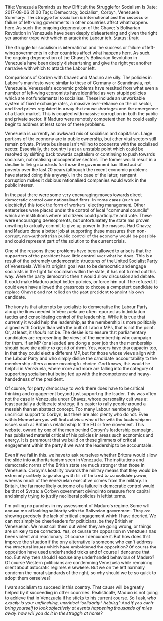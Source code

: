 Title: Venezuela Reminds us how Difficult the Struggle for Socialism Is
Date: 2017-08-06 21:00
Tags: Democracy, Socialism, Corbyn, Venezuela
Summary: The struggle for socialism is international and the success or failure of left-wing governments in other countries affect what happens here. As such, the ongoing degeneration of the Chavez's Bolivarian Revolution in Venezuela have been deeply disheartening and given the right yet another trope with which to attack the Labour left.
Status: Draft

The struggle for socialism is international and the success or failure
of left-wing governments in other countries affect what happens
here. As such, the ongoing degeneration of the Chavez's Bolivarian
Revolution in Venezuela have been deeply disheartening and give the
right yet another narrative with which to attack the Labour left.

Comparisons of Corbyn with Chavez and Maduro are silly. The policies
in Labour's manifesto were similar to those of Germany or Scandinavia,
not Venezuela. Venezuela's economic problems have resulted from what
even a number of left-wing economists have identified as very stupid
policies which are not fundamental to socialism. These include an
unworkable system of fixed exchange rates, a massive over-reliance on
the oil sector, and food prices regulated in a way that cause
shortages and the emergence of a black market. This is coupled with
massive corruption in both the public and private sector. If Maduro
were remotely competent then he could easily begin to address at least some
of these problems.

Venezuela is currently an awkward mix of socialism and
capitalism. Large portions of the economy are in public ownership, but
other vital sectors still remain private. Private business isn't
willing to cooperate with the socialised sector. Essentially, the
country is at an unstable point which could be resolved by shifting
back towards capitalism or continuing to push towards socialism,
nationalising uncooperative sectors. The former would result in a
decline in living standards for those the government has lifted out of
poverty over the last 20 years (although the recent economic problems
have started doing this anyway). In the case of the latter, rampant
corruption makes it dubious nationalised companies would work in the
public interest.

In the past there were some very encouraging moves towards direct
democratic control over nationalised firms. In some cases (such as
electricity) this took the form of workers' electing management. Other
enterprises were placed under the control of local "communal councils"
which are institutions where all citizens could participate and
vote. These were encouraging developments, but unfortunately the state
has proven unwilling to actually commit to give up power to the
masses. Had Chavez and Maduro done a better job at supporting these
measures then non-corrupt, non-authoritarian public control of the
economy would be possible and could represent part of the solution to
the current crisis.

One of the reasons these problems have been allowed to arise is
that the supporters of the president have little control over what
he does. This is a result of the extremely undemocratic structures of
the United Socialist Party of Venezuela. While its original goal was
to be democratic and engage socialists in the fight for socialism
within the state, it has not turned out this way. Were the party
democratic then it would allow discussion and debate. It could make
Maduro adopt better policies, or force him out if he refused. It could
even have allowed the grassroots to choose a competent
candidate to replace Chavez and not relied on the past president to
anoint his own candidate.

The irony is that attempts by socialists to democratise the Labour
Party along the lines needed in Venezuela are often reported as
intimidation tactics and consolidating control of the
leadership. While it is true that currently it would help the
leadership, as the membership is more politically aligned with Corbyn
than with the bulk of Labour MPs, that is not the point. Or, at least,
it _should_ not be. The desire is to ensure that parliamentary
candidates are representing the views of the membership who campaign
for them. If an MP (or a leader) are doing a poor job then the
membership should have the ability to get rid of them. Yes, voters
have that capacity too, in that they could elect a different MP, but
for those whose views align with the Labour Party and who simply
dislike the candidate, accountability to the membership offers a
more meaningful choice. God knows, this would be helpful in Venezuela,
where more and more are falling into the category of supporting
socialism but being fed up with the incompetence and heavy-handedness
of the president.

Of course, for party democracy to work there does have to be critical
thinking and engagement beyond just supporting the leader. This was
often not the case in Venezuela under Chavez, whose personality cult
was at least partially a deliberate strategy; it is easier to rally
people around a messiah than an abstract concept. Too many Labour
members give uncritical support to Corbyn, but there are also
plenty who do not. Even within Momentum you will find activists who
differ with the leadership on issues such as Britain's relationship to
the EU or free movement. This website, owned by one of the men behind
Corbyn's leadership campaign, has published material critical of his
policies in areas such economics and energy. It is paramount that we
build on these glimmers of critical engagement within the party if we
want the leadership to be accountable.

Even if we fail in this, we have to ask ourselves whether Britons would allow
the slide into authoritarianism seen in Venezuela. The institutions and
democratic norms of the British state are much stronger than those in
Venezuela. Corbyn's hostility towards the military means that they
would be extremely unlikely to go along with him if he tried to consolidate
power, whereas much of the Venezuelan executive comes from the
military. In Britain, the far more likely outcome of a failure in democratic
control would be that of Syriza: a Corbyn government giving into
pressure from capital and simply trying to justify neoliberal policies
in leftist terms.

I'm pulling no punches in my assessment of Maduro's regime. Some will
accuse me of lacking solidarity with the Bolivarian government. They
are showing precisely the lack of critical engagement which I have
decried. We can not simply be cheerleaders for politicians, be they
British or Venezuelan. We must call them out when they are going
wrong, or things are unlikely to be corrected. Yes, of course the
opposition in Venezuela has been violent and reactionary. Of course I
denounce it. But how does that improve the situation if the only
alternative is someone who can't address the structural issues which
have emboldened the opposition? Of course the opposition have used
underhanded tricks and of course I denounce that too. But why then
should I excuse any underhanded behaviour of Maduro?  Of course
Western politicians are condemning Venezuela while remaining silent
about autocratic regimes elsewhere. But we on the left normally
condemn the moral standards of the right, so why should we be so quick
to adopt them ourselves?

I want socialism to succeed in this country. That cause will be
greatly helped by it succeeding in other countries. Realistically,
Maduro is not going to achieve that in Venezuela if he sticks to his
current course. So I ask, _who exactly is your unflinching, uncritical
"solidarity" helping?_ And _if you can't bring yourself to look
objectively at events happening thousands of miles away, how will you
do it in the struggle at home?_
